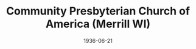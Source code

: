 ---
date: &id001 1936-06-21
end_date: null
location:
  address: American Legion Hall
  city: Merrill
  state: WI
minister:
- end: null
  name: Arthur Perkins
  start: 1936-01-01
  type: pastor
ministers:
- Arthur Perkins
name: Community Presbyterian Church of America
names:
- end: 1938-02-17
  name: Community Presbyterian Church of America
  start: 1936-06-21
origination_date: *id001
raw_data: "WI Merrill\nCommunity Presbyterian Church of America  (June 21,\
  \ 1936\u2013February 17, 1938)\nAmerican Legion Hall\n(withdrew to the Bible Presbyterian\
  \ Church, 1937)\nPastor: Arthur Perkins, 1936"
received_from: MISSING
states:
- WI
status:
  active: false
  end_date: 1937-01-01
  reason: withdrawal
  received_from: null
  withdrawal_to: Bible Presbyterian Church
title: Community Presbyterian Church of America (Merrill WI)

---